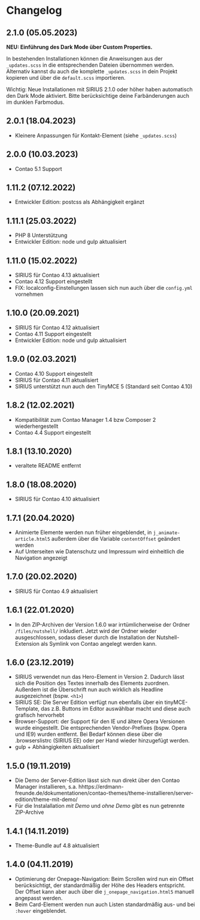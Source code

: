# Changelog

## 2.1.0 (05.05.2023)
**NEU: Einführung des Dark Mode über Custom Properties.**

In bestehenden Installationen können die Anweisungen aus der `_updates.scss` in die entsprechenden Dateien übernommen werden. Alternativ kannst du auch die komplette `_updates.scss` in dein Projekt kopieren und über die `default.scss` importieren.

Wichtig: Neue Installationen mit SIRIUS 2.1.0 oder höher haben automatisch den Dark Mode aktiviert. Bitte berücksichtige deine Farbänderungen auch im dunklen Farbmodus.

## 2.0.1 (18.04.2023)
- Kleinere Anpassungen für Kontakt-Element (siehe `_updates.scss`)

## 2.0.0 (10.03.2023)
- Contao 5.1 Support

## 1.11.2 (07.12.2022)
- Entwickler Edition: postcss als Abhängigkeit ergänzt

## 1.11.1 (25.03.2022)
- PHP 8 Unterstützung
- Entwickler Edition: node und gulp aktualisiert

## 1.11.0 (15.02.2022)
- SIRIUS für Contao 4.13 aktualisiert
- Contao 4.12 Support eingestellt
- FIX: localconfig-Einstellungen lassen sich nun auch über die `config.yml` vornehmen

## 1.10.0 (20.09.2021)
- SIRIUS für Contao 4.12 aktualisiert
- Contao 4.11 Support eingestellt
- Entwickler Edition: node und gulp aktualisiert

## 1.9.0 (02.03.2021)
- Contao 4.10 Support eingestellt
- SIRIUS für Contao 4.11 aktualisiert
- SIRIUS unterstützt nun auch den TinyMCE 5 (Standard seit Contao 4.10) 

## 1.8.2 (12.02.2021)
- Kompatibilität zum Contao Manager 1.4 bzw Composer 2 wiederhergestellt
- Contao 4.4 Support eingestellt

## 1.8.1 (13.10.2020)
- veraltete README entfernt

## 1.8.0 (18.08.2020)
- SIRIUS für Contao 4.10 aktualisiert

## 1.7.1 (20.04.2020)
- Animierte Elemente werden nun früher eingeblendet, in `j_animate-article.html5` außerdem über die Variable `contentOffset` geändert werden
- Auf Unterseiten wie Datenschutz und Impressum wird einheitlich die Navigation angezeigt 

## 1.7.0 (20.02.2020)
- SIRIUS für Contao 4.9 aktualisiert

## 1.6.1 (22.01.2020)
- In den ZIP-Archiven der Version 1.6.0 war irrtümlicherweise der Ordner `/files/nutshell/` inkludiert. Jetzt wird der Ordner wieder ausgeschlossen, sodass dieser durch die Installation der Nutshell-Extension  als Symlink von Contao angelegt werden kann.

## 1.6.0 (23.12.2019)
- SIRIUS verwendet nun das Hero-Element in Version 2. Dadurch lässt sich die Position des Textes innerhalb des Elements zuordnen. Außerdem ist die Überschrift nun auch wirklich als Headline ausgezeichnet (bspw. `<h1>`)
- SIRIUS SE: Die Server Edition verfügt nun ebenfalls über ein tinyMCE-Template, das z.B. Buttons im Editor auswählbar macht und diese auch grafisch hervorhebt
- Browser-Support: der Support für den IE und ältere Opera Versionen wurde eingestellt. Die entsprechenden Vendor-Prefixes (bspw. Opera und IE9) wurden entfernt. Bei Bedarf können diese über die .browserslistrc (SIRIUS EE) oder per Hand wieder hinzugefügt werden.
- gulp + Abhängigkeiten aktualisiert 


## 1.5.0 (19.11.2019)
- Die Demo der Server-Edition lässt sich nun direkt über den Contao Manager installieren, s.a. hhttps://erdmann-freunde.de/dokumentationen/contao-themes/theme-installieren/server-edition/theme-mit-demo/
- Für die Instalallation _mit Demo_ und _ohne Demo_ gibt es nun getrennte ZIP-Archive

## 1.4.1 (14.11.2019)
- Theme-Bundle auf 4.8 aktualisiert

## 1.4.0 (04.11.2019)
- Optimierung der Onepage-Navigation: Beim Scrollen wird nun ein Offset berücksichtigt, der standardmäßig der Höhe des Headers entspricht. Der Offset kann aber auch über die `j_onepage_navigation.html5` manuell angepasst werden.
- Beim Card-Element werden nun auch Listen standardmäßig aus- und bei `:hover` eingeblendet. 
